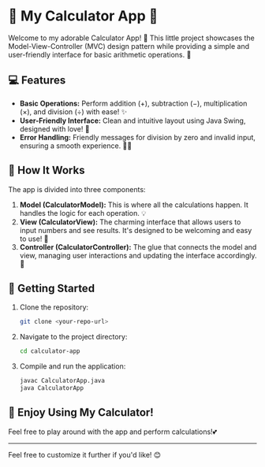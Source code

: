 # 🧮 My Calculator App 🧮

Welcome to my adorable Calculator App! 🌟 This little project showcases the Model-View-Controller (MVC) design pattern while providing a simple and user-friendly interface for basic arithmetic operations. 💖

## 💻 Features

- **Basic Operations:** Perform addition (+), subtraction (−), multiplication (×), and division (÷) with ease! ✨
- **User-Friendly Interface:** Clean and intuitive layout using Java Swing, designed with love! 🥰
- **Error Handling:** Friendly messages for division by zero and invalid input, ensuring a smooth experience. 🚫➗

## 📜 How It Works

The app is divided into three components:

1. **Model (CalculatorModel):** This is where all the calculations happen. It handles the logic for each operation. 💡
2. **View (CalculatorView):** The charming interface that allows users to input numbers and see results. It's designed to be welcoming and easy to use! 🌈
3. **Controller (CalculatorController):** The glue that connects the model and view, managing user interactions and updating the interface accordingly. 🎩

## 🚀 Getting Started

1. Clone the repository:
   ```bash
   git clone <your-repo-url>
   ```
2. Navigate to the project directory:
   ```bash
   cd calculator-app
   ```
3. Compile and run the application:
   ```bash
   javac CalculatorApp.java
   java CalculatorApp
   ```

## 🎉 Enjoy Using My Calculator!

Feel free to play around with the app and perform calculations!💕

---

Feel free to customize it further if you'd like! 😊
